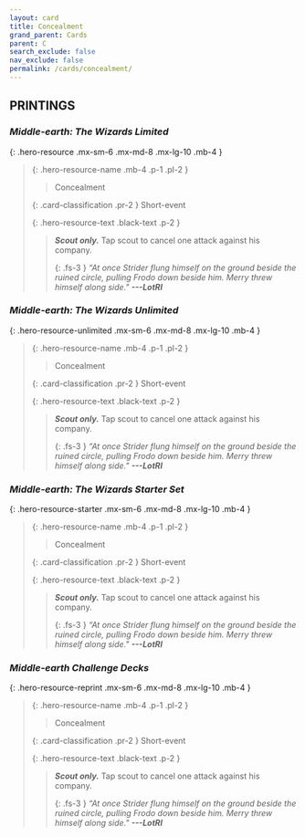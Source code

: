 ```yaml
---
layout: card
title: Concealment
grand_parent: Cards
parent: C
search_exclude: false
nav_exclude: false
permalink: /cards/concealment/
---
```


## PRINTINGS


### _Middle-earth: The Wizards Limited_

{: .hero-resource .mx-sm-6 .mx-md-8 .mx-lg-10 .mb-4 }
> {: .hero-resource-name .mb-4 .p-1 .pl-2 }
> > <div class="card-mp"></div>
> > <div class="card-name">Concealment</div>
>
> {: .card-classification .pr-2 }
> Short-event
>
> {: .hero-resource-text .black-text .p-2 }
> > _**Scout only.**_ Tap scout to cancel one attack against his company. 
> > 
> > {: .fs-3 } 
> > _“At once Strider flung himself on the ground beside the ruined circle, pulling Frodo down beside him. Merry threw himself along side."_ ***---&#65279;LotRI*** 
> 

### _Middle-earth: The Wizards Unlimited_

{: .hero-resource-unlimited .mx-sm-6 .mx-md-8 .mx-lg-10 .mb-4 }
> {: .hero-resource-name .mb-4 .p-1 .pl-2 }
> > <div class="card-mp"></div>
> > <div class="card-name">Concealment</div>
>
> {: .card-classification .pr-2 }
> Short-event
>
> {: .hero-resource-text .black-text .p-2 }
> > _**Scout only.**_ Tap scout to cancel one attack against his company. 
> > 
> > {: .fs-3 } 
> > _“At once Strider flung himself on the ground beside the ruined circle, pulling Frodo down beside him. Merry threw himself along side."_ ***---&#65279;LotRI*** 
> 

### _Middle-earth: The Wizards Starter Set_

{: .hero-resource-starter .mx-sm-6 .mx-md-8 .mx-lg-10 .mb-4 }
> {: .hero-resource-name .mb-4 .p-1 .pl-2 }
> > <div class="card-mp"></div>
> > <div class="card-name">Concealment</div>
>
> {: .card-classification .pr-2 }
> Short-event
>
> {: .hero-resource-text .black-text .p-2 }
> > _**Scout only.**_ Tap scout to cancel one attack against his company. 
> > 
> > {: .fs-3 } 
> > _“At once Strider flung himself on the ground beside the ruined circle, pulling Frodo down beside him. Merry threw himself along side."_ ***---&#65279;LotRI*** 
> 

### _Middle-earth Challenge Decks_

{: .hero-resource-reprint .mx-sm-6 .mx-md-8 .mx-lg-10 .mb-4 }
> {: .hero-resource-name .mb-4 .p-1 .pl-2 }
> > <div class="card-mp"></div>
> > <div class="card-name">Concealment</div>
>
> {: .card-classification .pr-2 }
> Short-event
>
> {: .hero-resource-text .black-text .p-2 }
> > _**Scout only.**_ Tap scout to cancel one attack against his company. 
> > 
> > {: .fs-3 } 
> > _“At once Strider flung himself on the ground beside the ruined circle, pulling Frodo down beside him. Merry threw himself along side."_ ***---&#65279;LotRI*** 
> 
